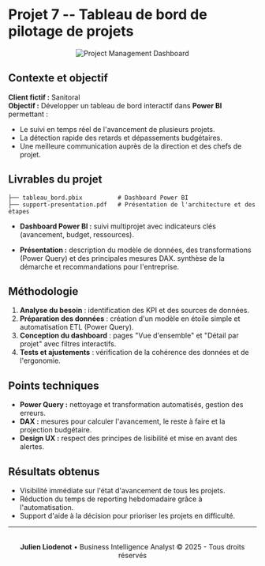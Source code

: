 # Projet 7 -- Tableau de bord de pilotage de projets

<div align="center">
  <img src="https://images.unsplash.com/photo-1460925895917-afdab827c52f?w=800&h=300&fit=crop" alt="Project Management Dashboard" />
</div>

## Contexte et objectif

**Client fictif :** Sanitoral
<br>
**Objectif :** Développer un tableau de bord interactif dans **Power
BI** permettant :
- Le suivi en temps réel de l'avancement de plusieurs projets.
- La détection rapide des retards et dépassements budgétaires.
- Une meilleure communication auprès de la direction et des chefs de
projet.

## Livrables du projet

    ├── tableau_bord.pbix          # Dashboard Power BI
    ├── support-presentation.pdf   # Présentation de l'architecture et des étapes

-   **Dashboard Power BI :** suivi multiprojet avec indicateurs clés
    (avancement, budget, ressources).

-   **Présentation :** description du modèle de données, des
    transformations (Power Query) et des principales mesures DAX.
	synthèse de la démarche et recommandations pour
    l'entreprise.

## Méthodologie

1.  **Analyse du besoin** : identification des KPI et des sources de
    données.
2.  **Préparation des données** : création d'un modèle en étoile simple
    et automatisation ETL (Power Query).
3.  **Conception du dashboard** : pages "Vue d'ensemble" et "Détail par
    projet" avec filtres interactifs.
4.  **Tests et ajustements** : vérification de la cohérence des données
    et de l'ergonomie.

## Points techniques

-   **Power Query :** nettoyage et transformation automatisés, gestion
    des erreurs.
-   **DAX :** mesures pour calculer l'avancement, le reste à faire et la
    projection budgétaire.
-   **Design UX :** respect des principes de lisibilité et mise en avant
    des alertes.

## Résultats obtenus

-   Visibilité immédiate sur l'état d'avancement de tous les projets.
-   Réduction du temps de reporting hebdomadaire grâce à
    l'automatisation.
-   Support d'aide à la décision pour prioriser les projets en
    difficulté.

---
<div align="center">
  <br/>
  <strong>Julien Liodenot</strong> • Business Intelligence Analyst
  © 2025 - Tous droits réservés
</div>
